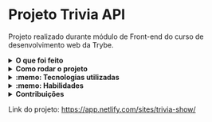 
# Projeto Trivia API

Projeto realizado durante módulo de Front-end do curso de desenvolvimento web da Trybe.

<details>
  <summary><strong>O que foi feito</strong></summary></br>

  Neste projeto desenvolvemos um jogo de perguntas e respostas baseado no jogo Trivia (tipo um show do milhão americano rs) utilizando `React` e `Redux`, desenvolvendo em grupo suas funcionalidades de acordo com as demandas definidas em um quadro `Kanban`.
  
Nesta aplicação, é possível:

- Logar no jogo e, se o email tiver cadastro no site Gravatar, ter sua foto associada ao perfil da pessoa usuária.
- Acessar a página referente ao jogo, onde se deverá escolher uma das respostas disponíveis para cada uma das perguntas apresentadas. A resposta deve ser marcada antes do contador de tempo chegar a zero, caso contrário a resposta deverá ser considerada errada.
- Ser redirecionada, após 5 perguntas respondidas, para a tela de score, onde o texto mostrado depende do número de acertos.
- Visualizar a página de ranking, se quiser, ao final de cada jogo.
- Configurar algumas opções para o jogo em uma tela de configuração acessível a partir do cabeçalho do app.
  
A aplicação foi desenvolvida com:

- `React`
- `JavaScript`
- `Redux`

</details>
<details>
  <summary><strong>Como rodar o projeto</strong></summary></br>
  
- [ ] git clone do repositório
- [ ] `npm install`
- [ ] `npm start`
- [ ] acessar no browser `http://localhost:3000`

</details>

<details>
  <summary><strong>:memo: Tecnologias utilizadas</strong></summary><br />
  
- `React`
- `JavaScript`
- `Redux`
- `RTL`
- `Thunk`
- `React router dom`

</details>
<details>
  <summary><strong>:memo: Habilidades</strong></summary><br />

- Criar um store Redux em aplicações React
- Criar reducers no Redux em aplicações React
- Criar actions no Redux em aplicações React
- Criar dispatchers no Redux em aplicações React
- Conectar Redux aos componentes React
- Criar actions assíncronas na sua aplicação React que faz uso de Redux.
- Escrever testes para garantir que sua aplicação possua uma boa cobertura de testes.

</details>

<details>
  <summary><strong>Contribuições</strong></summary>

- [Pedro Manoel](https://github.com/isaacost/)
- [Gustavo Cabral](https://github.com/GusCabraal)
- [Mylena Almeida](https://github.com/mylenaalmd)

</details>



Link do projeto:
https://app.netlify.com/sites/trivia-show/
